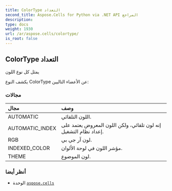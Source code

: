 ```yaml
---
title: ColorType التعداد
second_title: Aspose.Cells for Python via .NET API المراجع
description:
type: docs
weight: 1930
url: /ar/aspose.cells/colortype/
is_root: false
---
```

##  ColorType التعداد
يمثل كل نوع اللون



يكشف النوع ColorType عن الأعضاء التاليين:

###  مجالات
| مجال| وصف|
| :- | :- |
| AUTOMATIC | اللون التلقائي.|
| AUTOMATIC_INDEX | إنه لون تلقائي، ولكن اللون المعروض يعتمد على إعداد نظام التشغيل.|
| RGB | لون آر جي بي.|
| INDEXED_COLOR | مؤشر اللون في لوحة الألوان.|
| THEME | لون الموضوع.|



###  أنظر أيضا
* الوحدة [`aspose.cells`](..)

